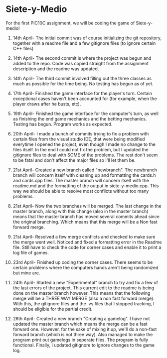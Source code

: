 # Siete-y-Medio

For the first PIC10C assignment, we will be coding the game of Siete-y-medio!


1. 14th April- The initial commit was of course initializing the git repository, together with a readme file and a few gitignore files (to ignore certain C++ files)


2. 14th April- The second commit is where the project was begun and added to the repo. Code was copied straight from the assignment description and the readme was updated. 


3. 14th April- The third commit involved filling out the three classes as much as possible for the time being. No testing has begun as of yet. 

4. 17th April- Finished the game interface for the player's turn. Certain exceptional cases haven't been accounted for (for example, when the player draws after he busts, etc). 

5. 19th April- Finished the game interface for the computer's turn, as well as finishing the end game mechanics and the betting mechanics. Testing has begun. Program works as expected. 


6. 20th April- I made a bunch of commits trying to fix a problem with certain files from the visual studio IDE, that were being modified everytime I opened the project, even though I made no change to the files itself. In the end I could not fix the problem, but I updated the gitignore files to deal with SOME of the problems. The rest don't seem to be fatal and don't affect the major files so I'll let them be. 

7. 21st April- Created a new branch called "newbranch". The newbranch branch will concern itself with cleaning up and formatting the cards.h and cards.cpp files. The master branch will concern itself with the readme.md and the formatting of the output in siete-y-medio.cpp. This way we should be able to resolve most conflicts without too many problems. 

8. 21st April- Now the two branches will be merged. The last change in the master branch, along with this change (also in the master branch) means that the master branch has moved several commits ahead since the original branching. Which means that this merge will be a Non fast forward merge. 

9. 21st April- Resolved a few merge conflicts and checked to make sure the merge went well. Noticed and fixed a formatting error in the Readme file. Still have to check the code for corner cases and enable it to print a log file of games. 

10. 23rd April- Finished up coding the corner cases. There seems to be certain problems where the computers hands aren't being randomized but mine are. 

11. 24th April- Started a new "Experimental" branch to try and fix a few of the last errors of the project. This current edit to the readme is being done on the master branch however. This means that the following merge will be a THREE WAY MERGE (also a non fast forward merge). With this, the gitignore files and the .vs files that I stopped tracking, I should be eligible for the partial credit. 

12. 26th April- Created a new branch "Creating a gamelog". I have not updated the master branch which means the merge can be a fast forward one. However, for the sake of mixing it up, we'll do a non-fast forward branch (which is not three way). Also managed to make the program print out gamelogs in seperate files. The program is fully functional. Finally, I updated gitignore to ignore changes to the game log. 


